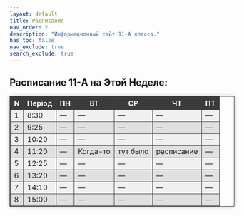 ```yaml
---
layout: default
title: Расписание
nav_order: 2
description: "Информационный сайт 11-А класса."
has_toc: false
nav_exclude: true
search_exclude: true
---
```


<head>
<style>
table, td, th {
	border: 1px solid #404040;
	border-collapse: collapse;
}
table tr:nth-child(odd) {
	background-color: #e0e0e0;
} table tr:nth-child(even) {
	background-color: #f0f0f0;
} table th {
	background-color: #3b3b3b;
	color: #ffffff;
}
table {
	box-shadow: 0px 0px 8px #bababa;
}
</style>
</head>

## Расписание 11-A на Этой Неделе:

<table>
	<tr>
		<th>N</th>
		<th>Період</th>
		<th>ПН</th>
		<th>ВТ</th>
		<th>СР</th>
		<th>ЧТ</th>
		<th>ПТ</th>
	</tr>
	<tr>
		<td>1</td>
		<td>8:30</td>
		<td>—</td>
		<td>—</td>
		<td>—</td>
		<td>—</td>
		<td>—</td>
	</tr>
	<tr>
		<td>2</td>
		<td>9:25</td>
		<td>—</td>
		<td>—</td>
		<td>—</td>
		<td>—</td>
		<td>—</td>
	</tr>
	<tr>
		<td>3</td>
		<td>10:20</td>
		<td>—</td>
		<td>—</td>
		<td>—</td>
		<td>—</td>
		<td>—</td>
	</tr>
	<tr>
		<td>4</td>
		<td>11:20</td>
		<td>—</td>
		<td>Когда-то</td>
		<td>тут было</td>
		<td>расписание</td>
		<td>—</td>
	</tr>
	<tr>
		<td>5</td>
		<td>12:25</td>
		<td>—</td>
		<td>—</td>
		<td>—</td>
		<td><div id="Thu">—</div></td>
		<td>—</td>
	</tr>
	<tr>
		<td>6</td>
		<td>13:20</td>
		<td>—</td>
		<td>—</td>
		<td>—</td>
		<td>—</td>
		<td>—</td>
	</tr>
	<tr>
		<td>7</td>
		<td>14:10</td>
		<td>—</td>
		<td>—</td>
		<td>—</td>
		<td>—</td>
		<td>—</td>
	</tr>
	<tr>
		<td>8</td>
		<td>15:00</td>
		<td>—</td>
		<td>—</td>
		<td>—</td>
		<td>—</td>
		<td>—</td>
	</tr>
</table>

<!-- Паша, что ты тут забыл? -->
<!--<script>
	function getMonday(d) {
		var diff = d.getDate() - d.getDay() + (d.getDay() === 0 ? -6 : 1);
		return new Date(d.setDate(diff)).getDate();
	}
	var mon = getMonday(new Date());
	var thu = mon % 2 == 0? "Всесв." : "Захист";
	document.getElementById("Thu").innerHTML = thu;
</script>-->

